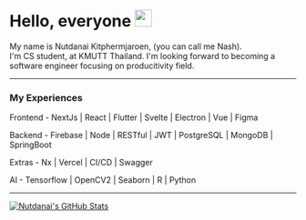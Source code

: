 # Hello, everyone <img src="https://raw.githubusercontent.com/MartinHeinz/MartinHeinz/master/wave.gif" width="30px">

My name is Nutdanai Kitphermjaroen, (you can call me Nash).  
I'm CS student, at KMUTT Thailand.  I'm looking forward to becoming a software engineer focusing on producitivity field.

---

### My Experiences 

Frontend - NextJs | React | Flutter | Svelte | Electron | Vue | Figma 

Backend - Firebase | Node | RESTful  | JWT  | PostgreSQL | MongoDB | SpringBoot 

Extras - Nx | Vercel | CI/CD | Swagger

AI - Tensorflow | OpenCV2 | Seaborn | R | Python 


 ---

  
  
  
  
<a href="https://github.com/nutdanai-kpjr/nutdanai-kpj">
    <img align="center" src="https://github-readme-stats.vercel.app/api?username=nutdanai-kpjr&show_icons=true&line_height=27&count_private=true&title_color=ffffff&text_color=c9cacc&icon_color=2bbc8a&bg_color=1d1f21" alt="Nutdanai's GitHub Stats" />
</a>
